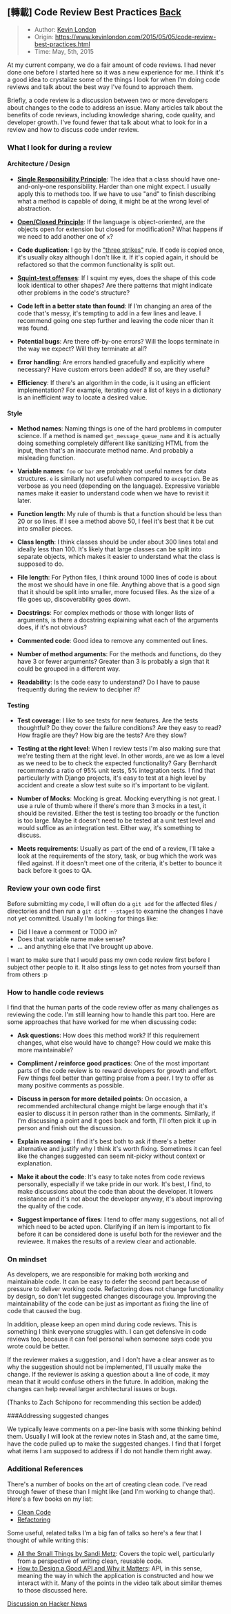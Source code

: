 ## [轉載] Code Review Best Practices [Back](./../post.md)

> - Author: [Kevin London](https://github.com/kevinlondon)
> - Origin: https://www.kevinlondon.com/2015/05/05/code-review-best-practices.html
> - Time: May, 5th, 2015

At my current company, we do a fair amount of code reviews. I had never done one before I started here so it was a new experience for me. I think it's a good idea to crystalize some of the things I look for when I'm doing code reviews and talk about the best way I've found to approach them.

Briefly, a code review is a discussion between two or more developers about changes to the code to address an issue. Many articles talk about the benefits of code reviews, including knowledge sharing, code quality, and developer growth. I've found fewer that talk about what to look for in a review and how to discuss code under review.

### What I look for during a review

#### Architecture / Design

- [**Single Responsibility Principle**](http://en.wikipedia.org/wiki/Single_responsibility_principle): The idea that a class should have one-and-only-one responsibility. Harder than one might expect. I usually apply this to methods too. If we have to use "and" to finish describing what a method is capable of doing, it might be at the wrong level of abstraction.

- [**Open/Closed Principle**](http://en.wikipedia.org/wiki/Open/closed_principle): If the language is object-oriented, are the objects open for extension but closed for modification? What happens if we need to add another one of `x`?

- **Code duplication**: I go by the ["three strikes"](http://c2.com/cgi/wiki?ThreeStrikesAndYouRefactor) rule. If code is copied once, it's usually okay although I don't like it. If it's copied again, it should be refactored so that the common functionality is split out.

- [**Squint-test offenses**](http://robertheaton.com/2014/06/20/code-review-without-your-eyes/): If I squint my eyes, does the shape of this code look identical to other shapes? Are there patterns that might indicate other problems in the code's structure?

- **Code left in a better state than found**: If I'm changing an area of the code that's messy, it's tempting to add in a few lines and leave. I recommend going one step further and leaving the code nicer than it was found.

- **Potential bugs**: Are there off-by-one errors? Will the loops terminate in the way we expect? Will they terminate at all?

- **Error handling**: Are errors handled gracefully and explicitly where necessary? Have custom errors been added? If so, are they useful?

- **Efficiency**: If there's an algorithm in the code, is it using an efficient implementation? For example, iterating over a list of keys in a dictionary is an inefficient way to locate a desired value.

#### Style

- **Method names**: Naming things is one of the hard problems in computer science. If a method is named `get_message_queue_name` and it is actually doing something completely different like sanitizing HTML from the input, then that's an inaccurate method name. And probably a misleading function.

- **Variable names**: `foo` or `bar` are probably not useful names for data structures. `e` is similarly not useful when compared to `exception`. Be as verbose as you need (depending on the language). Expressive variable names make it easier to understand code when we have to revisit it later.

- **Function length**: My rule of thumb is that a function should be less than 20 or so lines. If I see a method above 50, I feel it's best that it be cut into smaller pieces.

- **Class length**: I think classes should be under about 300 lines total and ideally less than 100. It's likely that large classes can be split into separate objects, which makes it easier to understand what the class is supposed to do.

- **File length**: For Python files, I think around 1000 lines of code is about the most we should have in one file. Anything above that is a good sign that it should be split into smaller, more focused files. As the size of a file goes up, discoverability goes down.

- **Docstrings**: For complex methods or those with longer lists of arguments, is there a docstring explaining what each of the arguments does, if it's not obvious?

- **Commented code**: Good idea to remove any commented out lines.

- **Number of method arguments**: For the methods and functions, do they have 3 or fewer arguments? Greater than 3 is probably a sign that it could be grouped in a different way.

- **Readability**: Is the code easy to understand? Do I have to pause frequently during the review to decipher it?

#### Testing

- **Test coverage**: I like to see tests for new features. Are the tests thoughtful? Do they cover the failure conditions? Are they easy to read? How fragile are they? How big are the tests? Are they slow?

- **Testing at the right level**: When I review tests I'm also making sure that we're testing them at the right level. In other words, are we as low a level as we need to be to check the expected functionality? Gary Bernhardt recommends a ratio of 95% unit tests, 5% integration tests. I find that particularly with Django projects, it's easy to test at a high level by accident and create a slow test suite so it's important to be vigilant.

- **Number of Mocks**: Mocking is great. Mocking everything is not great. I use a rule of thumb where if there's more than 3 mocks in a test, it should be revisited. Either the test is testing too broadly or the function is too large. Maybe it doesn't need to be tested at a unit test level and would suffice as an integration test. Either way, it's something to discuss.

- **Meets requirements**: Usually as part of the end of a review, I'll take a look at the requirements of the story, task, or bug which the work was filed against. If it doesn't meet one of the criteria, it's better to bounce it back before it goes to QA.

### Review your own code first

Before submitting my code, I will often do a `git add` for the affected files / directories and then run a `git diff --staged` to examine the changes I have not yet committed. Usually I'm looking for things like:

- Did I leave a comment or TODO in?
- Does that variable name make sense?
- ... and anything else that I've brought up above.

I want to make sure that I would pass my own code review first before I subject other people to it. It also stings less to get notes from yourself than from others :p

### How to handle code reviews

I find that the human parts of the code review offer as many challenges as reviewing the code. I'm still learning how to handle this part too. Here are some approaches that have worked for me when discussing code:

- **Ask questions**: How does this method work? If this requirement changes, what else would have to change? How could we make this more maintainable?

- **Compliment / reinforce good practices**: One of the most important parts of the code review is to reward developers for growth and effort. Few things feel better than getting praise from a peer. I try to offer as many positive comments as possible.

- **Discuss in person for more detailed points**: On occasion, a recommended architectural change might be large enough that it's easier to discuss it in person rather than in the comments. Similarly, if I'm discussing a point and it goes back and forth, I'll often pick it up in person and finish out the discussion.

- **Explain reasoning**: I find it's best both to ask if there's a better alternative and justify why I think it's worth fixing. Sometimes it can feel like the changes suggested can seem nit-picky without context or explanation.

- **Make it about the code**: It's easy to take notes from code reviews personally, especially if we take pride in our work. It's best, I find, to make discussions about the code than about the developer. It lowers resistance and it's not about the developer anyway, it's about improving the quality of the code.

- **Suggest importance of fixes**: I tend to offer many suggestions, not all of which need to be acted upon. Clarifying if an item is important to fix before it can be considered done is useful both for the reviewer and the reviewee. It makes the results of a review clear and actionable.

### On mindset

As developers, we are responsible for making both working and maintainable code. It can be easy to defer the second part because of pressure to deliver working code. Refactoring does not change functionality by design, so don't let suggested changes discourage you. Improving the maintainability of the code can be just as important as fixing the line of code that caused the bug.

In addition, please keep an open mind during code reviews. This is something I think everyone struggles with. I can get defensive in code reviews too, because it can feel personal when someone says code you wrote could be better.

If the reviewer makes a suggestion, and I don't have a clear answer as to why the suggestion should not be implemented, I'll usually make the change. If the reviewer is asking a question about a line of code, it may mean that it would confuse others in the future. In addition, making the changes can help reveal larger architectural issues or bugs.

(Thanks to Zach Schipono for recommending this section be added)

###Addressing suggested changes

We typically leave comments on a per-line basis with some thinking behind them. Usually I will look at the review notes in Stash and, at the same time, have the code pulled up to make the suggested changes. I find that I forget what items I am supposed to address if I do not handle them right away.

### Additional References

There's a number of books on the art of creating clean code. I've read through fewer of these than I might like (and I'm working to change that). Here's a few books on my list:

- [Clean Code](http://www.amazon.com/Clean-Code-Handbook-Software-Craftsmanship/dp/0132350882)
- [Refactoring](http://www.amazon.com/Refactoring-Improving-Design-Existing-Code/dp/0201485672)

Some useful, related talks I'm a big fan of talks so here's a few that I thought of while writing this:

- [All the Small Things by Sandi Metz](https://www.youtube.com/watch?v=8bZh5LMaSmE&index=1&list=LLlt4ZSW8NUcXLWiB3NMnK_w): Covers the topic well, particularly from a perspective of writing clean, reusable code.
- [How to Design a Good API and Why it Matters](https://www.youtube.com/watch?v=aAb7hSCtvGw&list=LLlt4ZSW8NUcXLWiB3NMnK_w&index=48): API, in this sense, meaning the way in which the application is constructed and how we interact with it. Many of the points in the video talk about similar themes to those discussed here.

[Discussion on Hacker News](https://news.ycombinator.com/item?id=9517892)
